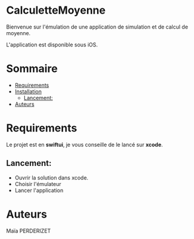 # CalculetteMoyenne

Bienvenue sur l'émulation de une application de simulation et de calcul de moyenne.

L'application est disponible sous iOS.

# Sommaire

- [Requirements](#requirements)
- [Installation](#installation)
    - [Lancement:](#lancement)
- [Auteurs](#auteurs)

# Requirements

Le projet est en **swiftui**, je vous conseille de le lancé sur **xcode**.

## Lancement:

- Ouvrir la solution dans xcode.
- Choisir l'émulateur
- Lancer l'application

# Auteurs
Maïa PERDERIZET
 

